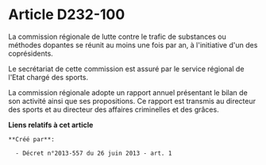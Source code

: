 # Article D232-100

La commission régionale de lutte contre le trafic de substances ou méthodes dopantes se réunit au moins une fois par an, à
l'initiative d'un des coprésidents.

Le secrétariat de cette commission est assuré par le service régional de l'Etat chargé des sports.

La commission régionale adopte un rapport annuel présentant le bilan de son activité ainsi que ses propositions. Ce rapport
est transmis au directeur des sports et au directeur des affaires criminelles et des grâces.

**Liens relatifs à cet article**

	**Créé par**:

	  - Décret n°2013-557 du 26 juin 2013 - art. 1
